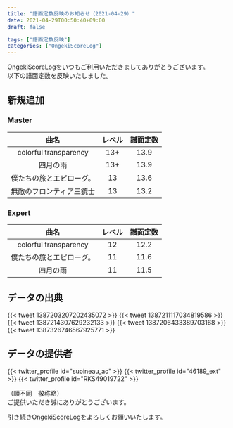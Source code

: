 ```yaml
---
title: "譜面定数反映のお知らせ（2021-04-29）"
date: 2021-04-29T00:50:40+09:00
draft: false

tags: ["譜面定数反映"]
categories: ["OngekiScoreLog"]
---
```


OngekiScoreLogをいつもご利用いただきましてありがとうございます。  
以下の譜面定数を反映いたしました。

<!--more-->

## 新規追加

### Master

| 曲名 | レベル | 譜面定数 |
|:-:|:-:|:-:|
| colorful transparency | 13+ | 13.9 |
| 四月の雨 | 13+ | 13.9 |
| 僕たちの旅とエピローグ。 | 13 | 13.6 |
| 無敵のフロンティア三銃士 | 13 | 13.2 |

### Expert

| 曲名 | レベル | 譜面定数 |
|:-:|:-:|:-:|
| colorful transparency | 12 | 12.2 |
| 僕たちの旅とエピローグ。 | 11 | 11.6 |
| 四月の雨 | 11 | 11.5 |

## データの出典

{{< tweet 1387203207202435072 >}}
{{< tweet 1387211117034819586 >}}
{{< tweet 1387214307629232133 >}}
{{< tweet 1387206433389703168 >}}
{{< tweet 1387326746567925771 >}}

## データの提供者

{{< twitter_profile id="suoineau_ac" >}}
{{< twitter_profile id="46189_ext" >}}
{{< twitter_profile id="RKS49019722" >}}

（順不同　敬称略）  
ご提供いただき誠にありがとうございます。

引き続きOngekiScoreLogをよろしくお願いいたします。

